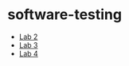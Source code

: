 # software-testing

- [Lab 2](https://github.com/MaksGovor/software-testing/tree/master/MaksGovor.FileWorker.Test)
- [Lab 3](https://github.com/MaksGovor/software-testing/tree/master/MaksGovor.PasswordHashingUtils.Test)
- [Lab 4](https://github.com/MaksGovor/software-testing/tree/master/MaksGovor.DatabaseInteraction.Test)
